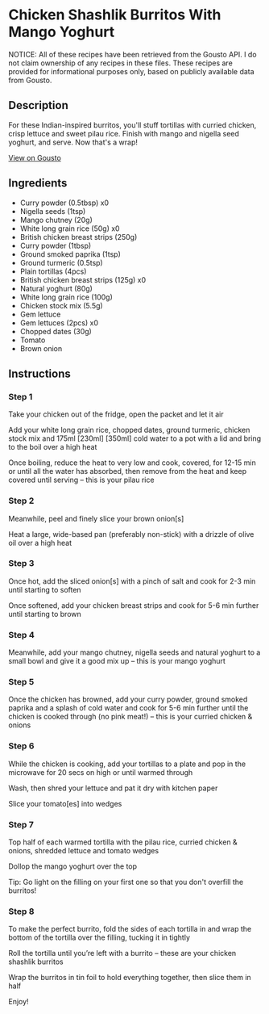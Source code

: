 # Chicken Shashlik Burritos With Mango Yoghurt

NOTICE: All of these recipes have been retrieved from the Gousto API. I do not claim ownership of any recipes in these files. These recipes are provided for informational purposes only, based on publicly available data from Gousto.

## Description

For these Indian-inspired burritos, you'll stuff tortillas with curried chicken, crisp lettuce and sweet pilau rice. Finish with mango and nigella seed yoghurt, and serve. Now that's a wrap! 

[View on Gousto](https://www.gousto.co.uk/recipes/cookbook/chicken-shashlik-burritos-with-mango-yoghurt)

## Ingredients

- Curry powder (0.5tbsp) x0
- Nigella seeds (1tsp)
- Mango chutney (20g)
- White long grain rice (50g) x0
- British chicken breast strips (250g)
- Curry powder (1tbsp)
- Ground smoked paprika (1tsp)
- Ground turmeric (0.5tsp)
- Plain tortillas (4pcs)
- British chicken breast strips (125g) x0
- Natural yoghurt (80g)
- White long grain rice (100g)
- Chicken stock mix (5.5g)
- Gem lettuce
- Gem lettuces (2pcs) x0
- Chopped dates (30g)
- Tomato
- Brown onion

## Instructions


### Step 1

Take your chicken out of the fridge, open the packet and let it air

Add your white long grain rice, chopped dates, ground turmeric, chicken stock mix and 175ml <span class="text-purple">[230ml] </span><span class="text-danger">[350ml]</span> cold water to a pot with a lid and bring to the boil over a high heat

Once boiling, reduce the heat to very low and cook, covered, for 12-15 min or until all the water has absorbed, then remove from the heat and keep covered until serving – this is your pilau rice


### Step 2

Meanwhile, peel and finely slice your brown onion[s]

Heat a large, wide-based pan (preferably non-stick) with a drizzle of olive oil over a high heat


### Step 3

Once hot, add the sliced onion[s] with a pinch of salt and cook for 2-3 min until starting to soften

Once softened, add your chicken breast strips and cook for 5-6 min further until starting to brown


### Step 4

Meanwhile, add your mango chutney, nigella seeds and natural yoghurt to a small bowl and give it a good mix up – this is your mango yoghurt


### Step 5

Once the chicken has browned, add your curry powder, ground smoked paprika and a splash of cold water and cook for 5-6 min further until the chicken is cooked through (no pink meat!) – this is your curried chicken & onions


### Step 6

While the chicken is cooking, add your tortillas to a plate and pop in the microwave for 20 secs on high or until warmed through

Wash, then shred your lettuce and pat it dry with kitchen paper

Slice your tomato[es] into wedges


### Step 7

Top half of each warmed tortilla with the pilau rice, curried chicken & onions, shredded lettuce and tomato wedges

Dollop the mango yoghurt over the top

Tip: Go light on the filling on your first one so that you don't overfill the burritos!

### Step 8

To make the perfect burrito, fold the sides of each tortilla in and wrap the bottom of the tortilla over the filling, tucking it in tightly

Roll the tortilla until you’re left with a burrito – these are your chicken shashlik burritos

Wrap the burritos in tin foil to hold everything together, then slice them in half

Enjoy!

